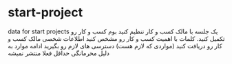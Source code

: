 # start-project
data for start projects
یک جلسه با مالک کسب و کار تنظیم کنید
بوم کسب و کار رو تکمیل کنید.
کلمات با اهمیت کسب و کار رو مشخص کنید
اطلاعات شخصی مالک کسب و کار رو دریافت کنید (مواردی که لازم هست)
دسترسی های لازم رو بگیرید
ادامه موارد به دلیل محرمانگی حداقل فعلا منتشر نمیشه
